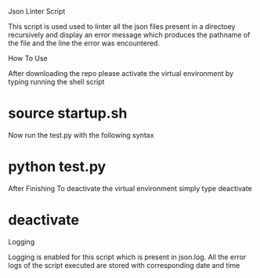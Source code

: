 ﻿Json Linter Script

This script is used used to linter all the json files present in a directoey recursively and display an error message which produces the pathname of the file and the line the error was encountered.

How To Use

After downloading the repo please activate the virtual environment by typing running the shell script

# source startup.sh

Now run the test.py with the following syntax

# python test.py <directory-name>

After Finishing
To deactivate the virtual environment simply type deactivate

# deactivate

Logging 

Logging is enabled for this script which is present in json.log. All the error logs of the script executed are stored with corresponding date and time

